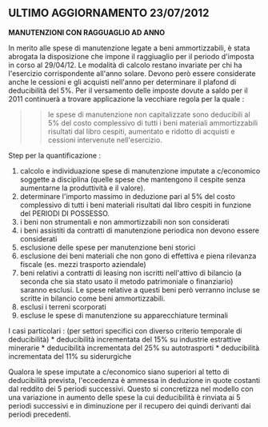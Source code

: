 
## ULTIMO AGGIORNAMENTO 23/07/2012

**MANUTENZIONI CON RAGGUAGLIO AD ANNO**

In merito alle spese di manutenzione legate a beni ammortizzabili, è stata abrogata la disposizione che impone il raggiuaglio per il periodo d'imposta in corso al 29/04/12.
Le modalità di calcolo restano invariate per chi ha l'esercizio corrispondente all'anno solare.
Devono però essere considerate anche le cessioni e gli acquisti nell'anno per determinare il plafond di deducibilità del 5%.
Per il versamento delle imposte dovute a saldo per il 2011 continuerà a trovare applicazione la vecchiare regola per la quale : 
>> le spese di manutenzione non capitalizzate sono deducibili al 5% del costo complessivo di tutti i beni materiali ammortizzabili risultati dal libro cespiti, aumentato e ridotto di acquisti e cessioni intervenute nell'esercizio.

Step per la quantificazione : 
1) calcolo e individuazione spese di manutenzione imputate a c/economico soggette a disciplina (quelle spese che mantengono il cespite senza aumentarne la produttività e il valore).
2) determinare l'importo massimo in deduzione pari al 5% del costo complessivo di tutti i beni materiali risultati dal libro cespiti in funzione del PERIODI DI POSSESSO.
3) i beni non strumentali e non ammortizzabili non son considerati
4) i beni assistiti da contratti di manutenzione periodica non devono essere considerati
5) esclusione delle spese per manutenzione beni storici
6) esclusione dei beni materiali che non gono di effettiva e piena rilevanza fiscale (es. mezzi trasporto aziendale)
7) beni relativi a contratti di leasing non iscritti nell'attivo di bilancio (a seconda che sia stato usato il metodo patrimoniale o finanziario) saranno esclusi. Le spese relative a questi beni però verranno incluse se scritte in bilancio come beni ammortizzabili.
8) esclusi i terreni scorporati
9) escluse le spese di manutenzione su apparecchiature terminali

I casi particolari : 
(per settori specifici con diverso criterio temporale di deducibilità)
\* deducibilità incrementata del 15% su industrie estrattive minerarie
\* deducibilità incrementata del 25% su autotrasporti
\* deducibilità incrementata del 11% su siderurgiche

Qualora le spese imputate a c/economico siano superiori al tetto di deducibilità prevista, l'eccedenza è ammessa in deduzione in quote costanti dal reddito dei 5 periodi successivi.
Questo si concretizza nel modello con una variazione in aumento delle spese la cui deducibilità è rinviata ai 5 periodi successivi e in diminuzione per il recupero dei quindi derivanti dai periodi precedenti.
